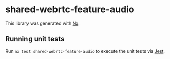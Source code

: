 # shared-webrtc-feature-audio

This library was generated with [Nx](https://nx.dev).

## Running unit tests

Run `nx test shared-webrtc-feature-audio` to execute the unit tests via [Jest](https://jestjs.io).
